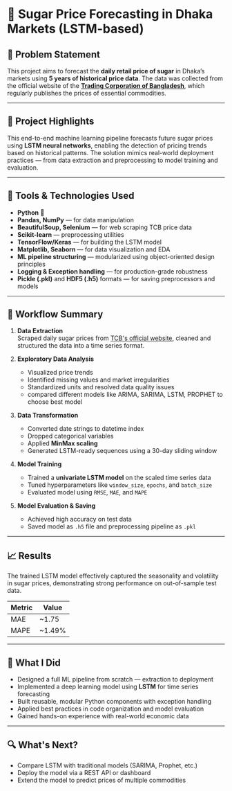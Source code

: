 # 🧠 Sugar Price Forecasting in Dhaka Markets (LSTM-based)

## 📝 Problem Statement

This project aims to forecast the **daily retail price of sugar** in Dhaka’s markets using **5 years of historical price data**. The data was collected from the official website of the [**Trading Corporation of Bangladesh**](https://www.tcb.gov.bd), which regularly publishes the prices of essential commodities.

---

## 🚀 Project Highlights

This end-to-end machine learning pipeline forecasts future sugar prices using **LSTM neural networks**, enabling the detection of pricing trends based on historical patterns. The solution mimics real-world deployment practices — from data extraction and preprocessing to model training and evaluation.

---

## 🔧 Tools & Technologies Used

- **Python** 🐍  
- **Pandas, NumPy** — for data manipulation  
- **BeautifulSoup, Selenium** — for web scraping TCB price data  
- **Scikit-learn** — preprocessing utilities  
- **TensorFlow/Keras** — for building the LSTM model  
- **Matplotlib, Seaborn** — for data visualization and EDA  
- **ML pipeline structuring** — modularized using object-oriented design principles  
- **Logging & Exception handling** — for production-grade robustness  
- **Pickle (.pkl)** and **HDF5 (.h5)** formats — for saving preprocessors and models  

---

## 🔄 Workflow Summary

1. **Data Extraction**  
   Scraped daily sugar prices from [TCB's official website](https://www.tcb.gov.bd), cleaned and structured the data into a time series format.

2. **Exploratory Data Analysis**  
   - Visualized price trends  
   - Identified missing values and market irregularities  
   - Standardized units and resolved data quality issues
   - compared different models like ARIMA, SARIMA, LSTM, PROPHET to choose best model

3. **Data Transformation**  
   - Converted date strings to datetime index  
   - Dropped categorical variables  
   - Applied **MinMax scaling**  
   - Generated LSTM-ready sequences using a 30-day sliding window  

4. **Model Training**  
   - Trained a **univariate LSTM model** on the scaled time series data  
   - Tuned hyperparameters like `window_size`, `epochs`, and `batch_size`  
   - Evaluated model using `RMSE`, `MAE`, and `MAPE`  

5. **Model Evaluation & Saving**  
   - Achieved high accuracy on test data  
   - Saved model as `.h5` file and preprocessing pipeline as `.pkl`  

---

## 📈 Results

The trained LSTM model effectively captured the seasonality and volatility in sugar prices, demonstrating strong performance on out-of-sample test data.

| Metric | Value |
|--------|-------|
| MAE    | ~1.75 |
| MAPE   | ~1.49% |

---

## 💼 What I Did

- Designed a full ML pipeline from scratch — extraction to deployment  
- Implemented a deep learning model using **LSTM** for time series forecasting  
- Built reusable, modular Python components with exception handling  
- Applied best practices in code organization and model evaluation  
- Gained hands-on experience with real-world economic data  

---

## 🔍 What's Next?

- Compare LSTM with traditional models (SARIMA, Prophet, etc.)  
- Deploy the model via a REST API or dashboard  
- Extend the model to predict prices of multiple commodities  


